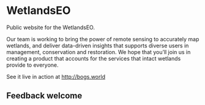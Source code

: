 # WetlandsEO

Public website for the WetlandsEO.

Our team is working to bring the power of remote sensing to accurately map wetlands, and deliver data-driven insights that supports diverse users in management, conservation and restoration. We hope that you’ll join us in creating a product that accounts for the services that intact wetlands provide to everyone. 

See it live in action at http://bogs.world

## Feedback welcome
